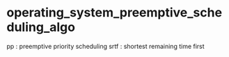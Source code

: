 # operating_system_preemptive_scheduling_algo
pp : preemptive priority scheduling
srtf : shortest remaining time first
